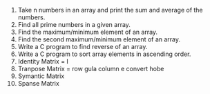1. Take n numbers in an array and print the sum and average of the numbers.
2. Find all prime numbers in a given array.
3. Find the maximum/minimum element of an array.
4. Find the second maximum/minimum element of an array.
5. Write a C program to find reverse of an array.
6. Write a C program to sort array elements in ascending order.
7. Identity Matrix = I
8. Tranpose Matrix = row gula column e convert hobe
9. Symantic Matrix
10. Spanse Matrix